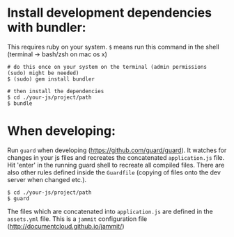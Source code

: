 # Install development dependencies with bundler:
This requires ruby on your system. `$` means run this command in the shell (terminal -> bash/zsh on mac os x)

    # do this once on your system on the terminal (admin permissions (sudo) might be needed)
    $ (sudo) gem install bundler

    # then install the dependencies
    $ cd ./your-js/project/path
    $ bundle

# When developing:
Run `guard` when developing (https://github.com/guard/guard). It watches for changes in your js files and recreates the concatenated `application.js` file. Hit 'enter' in the running guard shell to recreate all compiled files. There are also other rules defined inside the `Guardfile` (copying of files onto the dev server when changed etc.).

    $ cd ./your-js/project/path
    $ guard

The files which are concatenated into `application.js` are defined in the `assets.yml` file. This is a `jammit` configuration file (http://documentcloud.github.io/jammit/)
